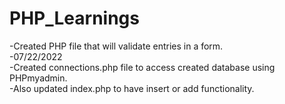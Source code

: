# PHP_Learnings
-Created PHP file that will validate entries in a form.  
-07/22/2022  
-Created connections.php file to access created database using PHPmyadmin.  
-Also updated index.php to have insert or add functionality.
